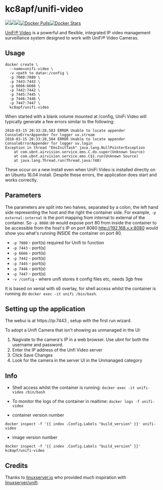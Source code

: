 [linuxserverurl]: https://linuxserver.io
[unifihub]: https://hub.docker.com/r/linuxserver/unifi
[appurl]: https://www.ubnt.com/download/unifi-video/
[hub]: https://hub.docker.com/r/kc8apf/unifi-video/

# kc8apf/unifi-video
[![](https://images.microbadger.com/badges/version/kc8apf/unifi-video.svg)](https://microbadger.com/images/kc8apf/unifi-video "Get your own version badge on microbadger.com")[![](https://images.microbadger.com/badges/commit/kc8apf/unifi-video.svg)](https://microbadger.com/images/kc8apf/unifi-video "Get your own commit badge on microbadger.com")[![](https://images.microbadger.com/badges/image/kc8apf/unifi-video.svg)](https://microbadger.com/images/kc8apf/unifi-video "Get your own image badge on microbadger.com")[![Docker Pulls](https://img.shields.io/docker/pulls/kc8apf/unifi-video.svg)][hub][![Docker Stars](https://img.shields.io/docker/stars/kc8apf/unifi-video.svg)][hub]

[UniFi® Video][appurl] is a powerful and flexible, integrated IP video management surveillance system designed to work with UniFi® Video Cameras.

## Usage

```
docker create \
  --name=unifi-video \
  -v <path to data>:/config \
  -p 7080:7080 \
  -p 7443:7443 \
  -p 6666:6666 \
  -p 7442:7442 \
  -p 7445:7445 \
  -p 7446:7446 \
  -p 7447:7447 \
  kc8apf/unifi-video
```

When started with a blank volume mounted at /config, UniFi Video will typically generate a few errors similar to the following:
```
2018-03-15 20:33:28,583 ERROR Unable to locate appender ConsoleErrorAppender for logger uv.stream
2018-03-15 20:33:28,584 ERROR Unable to locate appender ConsoleErrorAppender for logger uv.login
Exception in thread "EmsInitTask" java.lang.NullPointerException
	at com.ubnt.airvision.service.ems.C.do.super(Unknown Source)
	at com.ubnt.airvision.service.ems.C$1.run(Unknown Source)
	at java.lang.Thread.run(Thread.java:748)
```

These occur on a new install even when UniFi Video is installed directly on an Ubuntu 16.04 install.  Despite these errors, the application does start and works correctly.

## Parameters

The parameters are split into two halves, separated by a colon, the left hand side representing the host and the right the container side. 
For example, `-p external:internal` is the port mapping from internal to external of the container.
So `-p 8080:80` would expose port 80 from inside the container to be accessible from the host's IP on port 8080
http://192.168.x.x:8080 would show you what's running INSIDE the container on port 80.

* `-p 7080` - port(s) required for Unifi to function
* `-p 7443` - port(s)
* `-p 6666` - port(s)
* `-p 7442` - port(s)
* `-p 7445` - port(s)
* `-p 7446` - port(s)
* `-p 7447` - port(s)
* `-v /config` - where unifi stores it config files etc, needs 3gb free

It is based on xenial with s6 overlay, for shell access whilst the container is running do `docker exec -it unifi /bin/bash`.

## Setting up the application

The webui is at https://ip:7443 , setup with the first run wizard.

To adopt a Unifi Camera that isn't showing as unmanaged in the UI:

1. Nagivate to the camera's IP in a web browser.  Use ubnt for both the username and password.
1. Enter the IP address of the Unfi Video server
1. Click Save Changes
1. Look for the camera in the server UI in the Unmanaged category

## Info

* Shell access whilst the container is running: `docker exec -it unifi-video /bin/bash`
* To monitor the logs of the container in realtime: `docker logs -f unifi-video`


* container version number 

`docker inspect -f '{{ index .Config.Labels "build_version" }}' unifi-video`

* image version number

`docker inspect -f '{{ index .Config.Labels "build_version" }}' kc8apf/unifi-video`

## Credits

Thanks to [linuxserver.io][linuxserverurl] who provided much inspiration with [linuxserver/unifi][unifihub].
